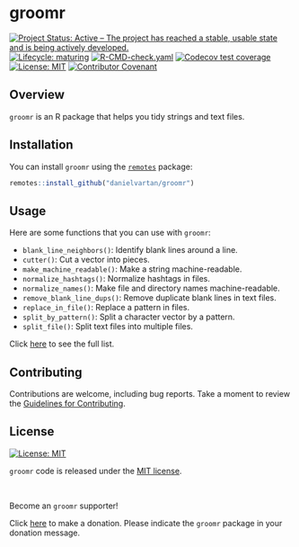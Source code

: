 # groomr

<!-- quarto render -->

<!-- badges: start -->
[![Project Status: Active – The project has reached a stable, usable
state and is being actively
developed.](https://www.repostatus.org/badges/latest/active.svg)](https://www.repostatus.org/#active)
[![Lifecycle:
maturing](https://img.shields.io/badge/lifecycle-maturing-blue.svg)](https://lifecycle.r-lib.org/articles/stages.html#maturing)
[![R-CMD-check.yaml](https://github.com/danielvartan/groomr/actions/workflows/check-standard.yaml/badge.svg)](https://github.com/danielvartan/groomr/actions/workflows/check-standard.yaml)
[![Codecov test
coverage](https://codecov.io/gh/danielvartan/groomr/branch/main/graph/badge.svg)](https://app.codecov.io/gh/danielvartan/groomr?branch=main)
[![License:
MIT](https://img.shields.io/badge/license-MIT-green.png)](https://opensource.org/license/mit)
[![Contributor
Covenant](https://img.shields.io/badge/Contributor%20Covenant-2.1-4baaaa.svg)](https://www.contributor-covenant.org/version/2/1/code_of_conduct/)
<!-- badges: end -->

## Overview

`groomr` is an R package that helps you tidy strings and text files.

## Installation

You can install `groomr` using the
[`remotes`](https://github.com/r-lib/remotes) package:

``` r
remotes::install_github("danielvartan/groomr")
```

## Usage

Here are some functions that you can use with `groomr`:

- `blank_line_neighbors()`: Identify blank lines around a line.
- `cutter()`: Cut a vector into pieces.
- `make_machine_readable()`: Make a string machine-readable.
- `normalize_hashtags()`: Normalize hashtags in files.
- `normalize_names()`: Make file and directory names machine-readable.
- `remove_blank_line_dups()`: Remove duplicate blank lines in text
  files.
- `replace_in_file()`: Replace a pattern in files.
- `split_by_pattern()`: Split a character vector by a pattern.
- `split_file()`: Split text files into multiple files.

Click [here](https://danielvartan.github.io/groomr/) to see the full
list.

## Contributing

Contributions are welcome, including bug reports. Take a moment to
review the [Guidelines for
Contributing](https://danielvartan.github.io/groomr/CONTRIBUTING.html).

## License

[![License:
MIT](https://img.shields.io/badge/license-MIT-green.png)](https://opensource.org/license/mit)

`groomr` code is released under the [MIT
license](https://opensource.org/license/mit).

<br>

Become an `groomr` supporter!

Click [here](https://github.com/sponsors/danielvartan) to make a
donation. Please indicate the `groomr` package in your donation message.
